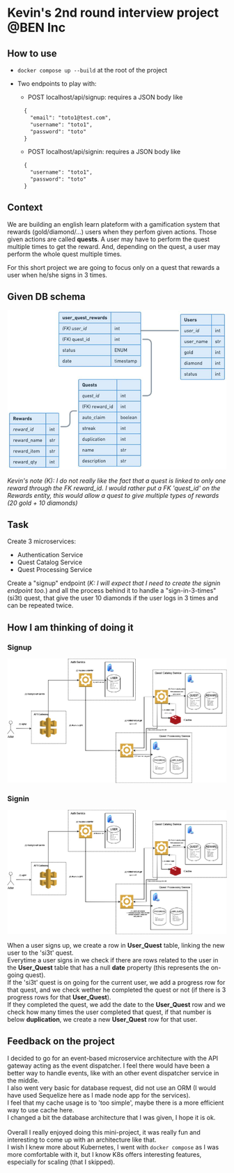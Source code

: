 # Kevin's 2nd round interview project @BEN Inc

## How to use
- `docker compose up --build` at the root of the project
- Two endpoints to play with:
  - POST localhost/api/signup: requires a JSON body like
  ```
    {
      "email": "toto1@test.com",
      "username": "toto1",
      "password": "toto"
    }
  ```

  - POST localhost/api/signin: requires a JSON body like
  ```
    {
      "username": "toto1",
      "password": "toto"
    }
  ```

## Context
We are building an english learn plateform with a gamification system that rewards (gold/diamond/...) users when they perfom given actions. Those given actions are called **quests**.
A user may have to perform the quest multiple times to get the reward. And, depending on the quest, a user may perform the whole quest multiple times.

For this short project we are going to focus only on a quest that rewards a user when he/she signs in 3 times.

## Given DB schema
![Given db schema](./dbschema.png?raw=true "Db")

*Kevin\'s note (K): I do not really like the fact that a quest is linked to only one reward through the FK reward_id. I would rather put a FK 'quest_id' on the Rewards entity, this would allow a quest to give multiple types of rewards (20 gold + 10 diamonds)*

## Task

Create 3 microservices:
- Authentication Service
- Quest Catalog Service
- Quest Processing Service

Create a "signup" endpoint (*K: I will expect that I need to create the signin endpoint too.*) and all the process behind it to handle a "sign-in-3-times" (si3t) quest, that give the user 10 diamonds if the user logs in 3 times and can be repeated twice.

## How I am thinking of doing it

### Signup
![The design for signup process I am thinking about to solve that problem](./signupProcess.jpg?raw=true "Archi")

### Signin
![The design for signin process I am thinking about to solve that problem](./signinProcess.jpg?raw=true "Archi")

When a user signs up, we create a row in **User_Quest** table, linking the new user to the 'si3t' quest.\
Everytime a user signs in we check if there are rows related to the user in the **User_Quest** table that has a null **date** property (this represents the on-going quest).\
If the 'si3t' quest is on going for the current user, we add a progress row for that quest, and we check wether he completed the quest or not (if there is 3 progress rows for that **User_Quest**).\
If they completed the quest, we add the date to the **User_Quest** row and we check how many times the user completed that quest, if that number is below **duplication**, we create a new **User_Quest** row for that user.

## Feedback on the project
I decided to go for an event-based microservice architecture with the API gateway acting as the event dispatcher. I feel there would have been a better way to handle events, like with an other event dispatcher service in the middle.\
I also went very basic for database request, did not use an ORM (I would have used Sequelize here as I made node app for the services).\
I feel that my cache usage is to 'too simple', maybe there is a more efficient way to use cache here.\
I changed a bit the database architecture that I was given, I hope it is ok.\
\
Overall I really enjoyed doing this mini-project, it was really fun and interesting to come up with an architecture like that.\
I wish I knew more about Kubernetes, I went with `docker compose` as I was more comfortable with it, but I know K8s offers interesting features, especially for scaling (that I skipped).